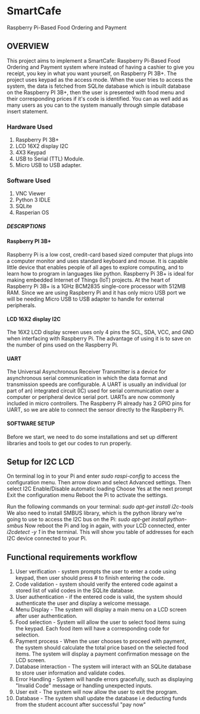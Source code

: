 # SmartCafe
Raspberry Pi-Based Food Ordering and Payment

## OVERVIEW ##
This project aims to implement a SmartCafe: Raspberry Pi-Based Food Ordering and Payment system where instead of having a cashier to give you receipt, you key in what you want yourself, on Raspberry PI 3B+. The project uses keypad as the access mode. When the user tries to access the system, the data is fetched from SQLite database which is inbuilt database on the Raspberry PI 3B+, then the user is presented with food menu and their corresponding prices if it's code is identified. You can as well add as many users as you can to the system manually through simple database insert statement.

### Hardware Used ###
1. Raspberry PI 3B+
2. LCD 16X2 display I2C
3. 4X3 Keypad
4. USB to Serial (TTL) Module.
5. Micro USB to USB adapter.

### Software Used ###
1. VNC Viewer
2. Python 3 IDLE
3. SQLite 
4. Rasperian OS

##### DESCRIPTIONS #####

#### Raspberry PI 3B+ ####
Raspberry Pi is a low cost, credit-card based sized computer that plugs into a computer monitor and uses standard keyboard and mouse. It is capable little device that enables people of all ages to explore computing, and to learn how to program in languages like python.
Raspberry Pi 3B+ is ideal for making embedded Internet of Things (IoT) projects. At the heart of Raspberry Pi 3B+ is a 1GHz BCM2835 single-core processor with 512MB RAM.
Since we are using Raspberry Pi and it has only micro USB port we will be needing Micro USB to USB adapter to handle for external peripherals.

#### LCD 16X2 display I2C ####
The 16X2 LCD display screen uses only 4 pins the SCL, SDA, VCC, and GND when interfacing with Raspberry Pi. The advantage of using it is to save on the number of pins used on the Raspberry Pi.

#### UART ####
The Universal Asynchronous Receiver Transmitter is a device for asynchronous serial communication in which the data format and transmission speeds are configurable. A UART is usually an individual (or part of an) integrated circuit (IC) used for serial communication over a computer or peripheral device serial port. UARTs are now commonly included in micro controllers. The Raspberry Pi already has 2 GPIO pins for UART, so we are able to connect the sensor directly to the Raspberry Pi.

#### SOFTWARE SETUP ####
Before we start, we need to do some installations and set up different libraries and tools to get our codes to run properly.
## Setup for I2C LCD ##
On terminal log in to your Pi and enter *sudo raspi-config* to access the configuration menu.
Then arrow down and select Advanced settings.
Then select I2C Enable/Disable automatic loading
Choose Yes at the next prompt
Exit the configuration menu
Reboot the Pi to activate the settings.

Run the following commands on your terminal:
*sudo apt-get install i2c-tools*
We also need to install SMBUS library, which is the python library we're going to use to access the I2C bus on the Pi:
*sudo apt-get install python-smbus*
Now reboot the Pi and log in again, with your LCD connected, enter *i2cdetect -y 1* in the terminal. This will show you table of addresses for each I2C device connected to your Pi.
## Functional requirements workflow ##
1. User verification - system prompts the user to enter a code using keypad, then user should press # to finish entering the code.
2. Code validation - system should verify the entered code against a stored list of valid codes in the SQLite database.
3. User authentication - if the entered code is valid, the system should authenticate the user and display a welcome message.
4. Menu Display - The system will display a main menu on a LCD screen after user authentication.
5. Food selection - System will allow the user to select food items suing the keypad. Each food item will have a corresponding code for selection.
6. Payment process - When the user chooses to proceed with payment, the system should calculate the total price based on the selected food items. The system will display a payment confirmation message on the LCD screen.
7. Database interaction - The system will interact with an SQLite database to store user information and validate codes.
8. Error Handling - System will handle errors gracefully, such as displaying "Invalid Code" message or handling unexpected inputs.
9. User exit - The system will now allow the user to exit the program.
10. Database - The system shall update the database i.e deducting funds from the student account after successful "pay now"
